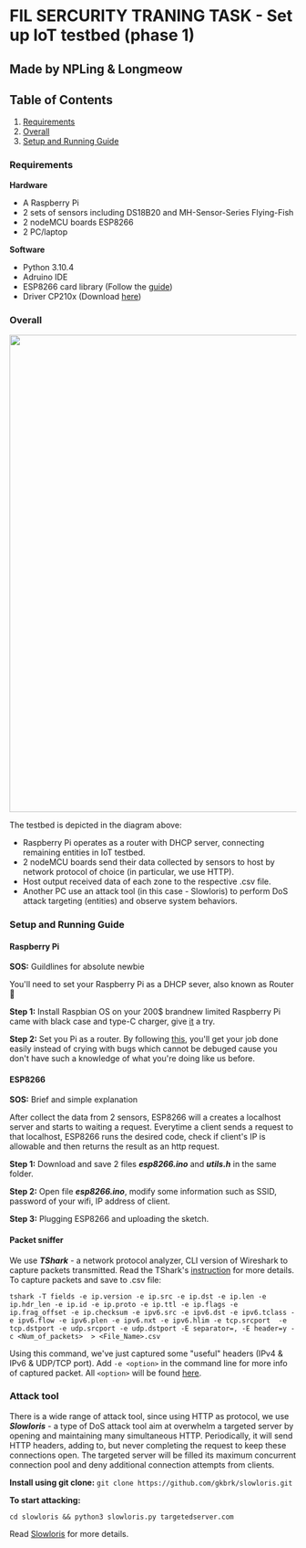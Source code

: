 # FIL SERCURITY TRANING TASK - Set up IoT testbed (phase 1)

## Made by NPLing & Longmeow

## Table of Contents
1. [Requirements](#requirements)
2. [Overall](#overall)
3. [Setup and Running Guide](#setup-running)

### Requirements
**Hardware**
- A Raspberry Pi
- 2 sets of sensors including DS18B20 and MH-Sensor-Series Flying-Fish
- 2 nodeMCU boards ESP8266
- 2 PC/laptop

**Software**
- Python 3.10.4
- Adruino IDE 
- ESP8266 card library (Follow the [guide](https://www.instructables.com/How-to-Install-ESP8266-Into-Arduino-IDE/))
- Driver CP210x (Download [here](https://www.silabs.com/developers/usb-to-uart-bridge-vcp-drivers))

### Overall

<p align="center"><img src="https://i.imgur.com/uYaw3iP.png" width="836" /></p>

The testbed is depicted in the diagram above:

- Raspberry Pi operates as a router with DHCP server, connecting remaining entities in IoT testbed.
- 2 nodeMCU boards send their data collected by sensors to host by network protocol of choice (in particular, we use HTTP).
- Host output received data of each zone to the respective .csv file.
- Another PC use an attack tool (in this case - Slowloris) to perform DoS attack targeting (entities) and observe system behaviors.

### Setup and Running Guide <a name="setup-running"></a>

#### Raspberry Pi

**SOS:** Guildlines for absolute newbie

You'll need to set your Raspberry Pi as a DHCP sever, also known as Router 🙈 

**Step 1:** Install Raspbian OS on your 200$ brandnew limited Raspberry Pi came with black case and type-C charger, give [it](https://www.raspberrypi.com/documentation/computers/getting-started.html) a try.

**Step 2:** Set you Pi as a router. By following [this](https://www.youtube.com/watch?v=S4E35d91Xss), you'll get your job done easily instead of crying with bugs which cannot be debuged cause you don't have such a knowledge of what you're doing like us before.

#### ESP8266

**SOS:** Brief and simple explanation

After collect the data from 2 sensors, ESP8266 will a creates a localhost server and starts to waiting a request. Everytime a client sends a request to that localhost, ESP8266 runs the desired code, check if client's IP is allowable and then returns the result as an http request.

**Step 1:** Download and save 2 files ***esp8266.ino*** and ***utils.h*** in the same folder.

**Step 2:** Open file ***esp8266.ino***, modify some information such as SSID, password of your wifi, IP address of client.

**Step 3:** Plugging ESP8266 and uploading the sketch.


#### Packet sniffer

We use ***TShark*** - a network protocol analyzer, CLI version of Wireshark to capture packets transmitted. Read the TShark's [instruction](https://www.wireshark.org/docs/man-pages/tshark.html) for more details. To capture packets and save to .csv file:

`tshark -T fields -e ip.version -e ip.src -e ip.dst -e ip.len -e ip.hdr_len -e ip.id -e ip.proto -e ip.ttl -e ip.flags -e ip.frag_offset -e ip.checksum -e ipv6.src -e ipv6.dst -e ipv6.tclass -e ipv6.flow -e ipv6.plen -e ipv6.nxt -e ipv6.hlim -e tcp.srcport  -e tcp.dstport -e udp.srcport -e udp.dstport -E separator=, -E header=y -c <Num_of_packets>  > <File_Name>.csv`

Using this command, we've just captured some "useful" headers (IPv4 & IPv6 & UDP/TCP port). Add `-e <option>` in the command line for more info of captured packet. All `<option>` will be found [here](https://www.wireshark.org/docs/dfref/).

### Attack tool

There is a wide range of attack tool, since using HTTP as protocol, we use ***Slowloris*** - a type of DoS attack tool aim at overwhelm a targeted server by opening and maintaining many simultaneous HTTP. Periodically, it will send HTTP headers, adding to, but never completing the request to keep these connections open. The targeted server will be filled its maximum concurrent connection pool and deny additional connection attempts from clients.

**Install using git clone:** `git clone https://github.com/gkbrk/slowloris.git`

**To start attacking:** 

`cd slowloris && python3 slowloris.py targetedserver.com`

Read [Slowloris](https://github.com/gkbrk/slowloris) for more details.
